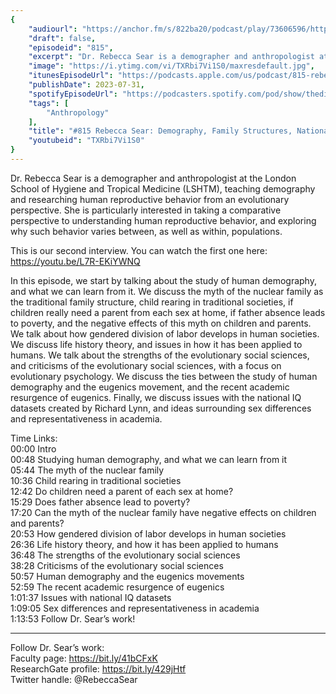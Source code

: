 ```yaml
---
{
	"audiourl": "https://anchor.fm/s/822ba20/podcast/play/73606596/https%3A%2F%2Fd3ctxlq1ktw2nl.cloudfront.net%2Fstaging%2F2023-6-19%2F4619c15b-a8d7-a5fd-211a-237506a7f971.m4a",
	"draft": false,
	"episodeid": "815",
	"excerpt": "Dr. Rebecca Sear is a demographer and anthropologist at the London School of Hygiene and Tropical Medicine (LSHTM), teaching demography and researching human reproductive behavior from an evolutionary perspective. She is particularly interested in taking a comparative perspective to understanding human reproductive behavior, and exploring why such behavior varies between, as well as within, populations.",
	"image": "https://i.ytimg.com/vi/TXRbi7Vi1S0/maxresdefault.jpg",
	"itunesEpisodeUrl": "https://podcasts.apple.com/us/podcast/815-rebecca-sear-demography-family-structures-national/id1451347236?i=1000622960711&uo=4",
	"publishDate": 2023-07-31,
	"spotifyEpisodeUrl": "https://podcasters.spotify.com/pod/show/thedissenter/episodes/815-Rebecca-Sear-Demography--Family-Structures--National-IQs--and-the-Evolutionary-Social-Sciences-e274q04",
	"tags": [
		"Anthropology"
	],
	"title": "#815 Rebecca Sear: Demography, Family Structures, National IQs, and the Evolutionary Social Sciences",
	"youtubeid": "TXRbi7Vi1S0"
}
---
```

Dr. Rebecca Sear is a demographer and anthropologist at the London School of Hygiene and Tropical Medicine (LSHTM), teaching demography and researching human reproductive behavior from an evolutionary perspective. She is particularly interested in taking a comparative perspective to understanding human reproductive behavior, and exploring why such behavior varies between, as well as within, populations.

This is our second interview. You can watch the first one here: https://youtu.be/L7R-EKiYWNQ

In this episode, we start by talking about the study of human demography, and what we can learn from it. We discuss the myth of the nuclear family as the traditional family structure, child rearing in traditional societies, if children really need a parent from each sex at home, if father absence leads to poverty, and the negative effects of this myth on children and parents. We talk about how gendered division of labor develops in human societies. We discuss life history theory, and issues in how it has been applied to humans. We talk about the strengths of the evolutionary social sciences, and criticisms of the evolutionary social sciences, with a focus on evolutionary psychology. We discuss the ties between the study of human demography and the eugenics movement, and the recent academic resurgence of eugenics. Finally, we discuss issues with the national IQ datasets created by Richard Lynn, and ideas surrounding sex differences and representativeness in academia.

Time Links:  
<time>00:00</time> Intro  
<time>00:48</time> Studying human demography, and what we can learn from it  
<time>05:44</time> The myth of the nuclear family  
<time>10:36</time> Child rearing in traditional societies  
<time>12:42</time> Do children need a parent of each sex at home?  
<time>15:29</time> Does father absence lead to poverty?  
<time>17:20</time> Can the myth of the nuclear family have negative effects on children and parents?  
<time>20:53</time> How gendered division of labor develops in human societies  
<time>26:36</time> Life history theory, and how it has been applied to humans  
<time>36:48</time> The strengths of the evolutionary social sciences  
<time>38:28</time> Criticisms of the evolutionary social sciences  
<time>50:57</time> Human demography and the eugenics movements  
<time>52:59</time> The recent academic resurgence of eugenics  
<time>1:01:37</time> Issues with national IQ datasets  
<time>1:09:05</time> Sex differences and representativeness in academia  
<time>1:13:53</time> Follow Dr. Sear’s work!

---

Follow Dr. Sear’s work:  
Faculty page: https://bit.ly/41bCFxK  
ResearchGate profile: https://bit.ly/429jHtf  
Twitter handle: @RebeccaSear

